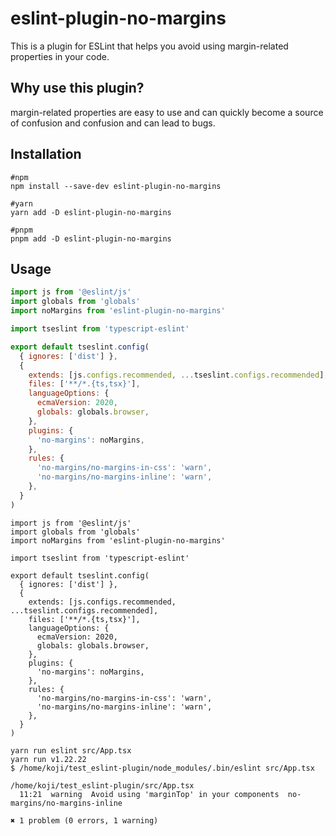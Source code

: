 # eslint-plugin-no-margins

This is a plugin for ESLint that helps you avoid using margin-related properties in your code.

## Why use this plugin?

margin-related properties are easy to use and can quickly become a source of confusion and confusion and can lead to bugs.

## Installation

```shell
#npm
npm install --save-dev eslint-plugin-no-margins

#yarn
yarn add -D eslint-plugin-no-margins

#pnpm
pnpm add -D eslint-plugin-no-margins
```

## Usage

```js
import js from '@eslint/js'
import globals from 'globals'
import noMargins from 'eslint-plugin-no-margins'

import tseslint from 'typescript-eslint'

export default tseslint.config(
  { ignores: ['dist'] },
  {
    extends: [js.configs.recommended, ...tseslint.configs.recommended],
    files: ['**/*.{ts,tsx}'],
    languageOptions: {
      ecmaVersion: 2020,
      globals: globals.browser,
    },
    plugins: {
      'no-margins': noMargins,
    },
    rules: {
      'no-margins/no-margins-in-css': 'warn',
      'no-margins/no-margins-inline': 'warn',
    },
  }
)
```

```tsx
import js from '@eslint/js'
import globals from 'globals'
import noMargins from 'eslint-plugin-no-margins'

import tseslint from 'typescript-eslint'

export default tseslint.config(
  { ignores: ['dist'] },
  {
    extends: [js.configs.recommended, ...tseslint.configs.recommended],
    files: ['**/*.{ts,tsx}'],
    languageOptions: {
      ecmaVersion: 2020,
      globals: globals.browser,
    },
    plugins: {
      'no-margins': noMargins,
    },
    rules: {
      'no-margins/no-margins-in-css': 'warn',
      'no-margins/no-margins-inline': 'warn',
    },
  }
)
```

```shell
yarn run eslint src/App.tsx
yarn run v1.22.22
$ /home/koji/test_eslint-plugin/node_modules/.bin/eslint src/App.tsx

/home/koji/test_eslint-plugin/src/App.tsx
  11:21  warning  Avoid using 'marginTop' in your components  no-margins/no-margins-inline

✖ 1 problem (0 errors, 1 warning)
```
